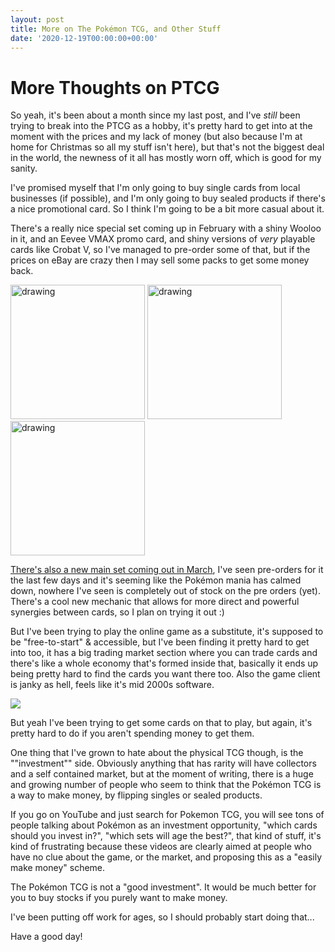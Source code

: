 ```yaml
---
layout: post
title: More on The Pokémon TCG, and Other Stuff
date: '2020-12-19T00:00:00+00:00'
---
```

# More Thoughts on PTCG

So yeah, it's been about a month since my last post, and I've *still* been trying to break into the PTCG as a hobby, it's pretty hard to get into at the moment with the prices and my lack of money (but also because I'm at home for Christmas so all my stuff isn't here), but that's not the biggest deal in the world, the newness of it all has mostly worn off, which is good for my sanity. 

I've promised myself that I'm only going to buy single cards from local businesses (if possible), and I'm only going to buy sealed products if there's a nice promotional card. So I think I'm going to be a bit more casual about it. 

There's a really nice special set coming up in February with a shiny Wooloo in it, and an Eevee VMAX promo card, and shiny versions of *very* playable cards like Crobat V, so I've managed to pre-order some of that, but if the prices on eBay are crazy then I may sell some packs to get some money back. 

<img src="https://external-content.duckduckgo.com/iu/?u=https%3A%2F%2Fserebii.net%2Fcard%2Fspromo%2F101.jpg" alt="drawing" style="width:215px;"/> <img src="https://i0.wp.com/playskapegames.com/wp-content/uploads/2020/10/ff9f71042c3dfcde46e2dd9dc0c10a91b4c9711a.jpg" alt="drawing" style="width:215px;"/> <img src="https://cdn.bulbagarden.net/upload/a/ac/EldegossVShinyStarV306.jpg" alt="drawing" style="width:215px;"/>

[There's also a new main set coming out in March](https://www.pokebeach.com/2020/12/battle-style-is-marchs-set-introduces-new-single-strike-and-rapid-strike-cards), I've seen pre-orders for it the last few days and it's seeming like the Pokémon mania has calmed down, nowhere I've seen is completely out of stock on the pre orders (yet). There's a cool new mechanic that allows for more direct and powerful synergies between cards, so I plan on trying it out :)

But I've been trying to play the online game as a substitute, it's supposed to be "free-to-start" & accessible, but I've been finding it pretty hard to get into too, it has a big trading market section where you can trade cards and there's like a whole economy that's formed inside that, basically it ends up being pretty hard to find the cards you want there too. Also the game client is janky as hell, feels like it's mid 2000s software. 

![](https://2.bp.blogspot.com/-bvWjWnft3uc/V6OaVoKrYYI/AAAAAAAAM0k/ZODcxrGea1kV2ct0VuwUseyyaH8GZ6DJQCLcB/s1600/PokemonChallenge-Friend.png)

But yeah I've been trying to get some cards on that to play, but again, it's pretty hard to do if you aren't spending money to get them. 

One thing that I've grown to hate about the physical TCG though, is the ""investment"" side. Obviously anything that has rarity will have collectors and a self contained market, but at the moment of writing, there is a huge and growing number of people who seem to think that the Pokémon TCG is a way to make money, by flipping singles or sealed products. 

If you go on YouTube and just search for Pokemon TCG, you will see tons of people talking about Pokémon as an investment opportunity, "which cards should you invest in?", "which sets will age the best?", that kind of stuff, it's kind of frustrating because these videos are clearly aimed at people who have no clue about the game, or the market, and proposing this as a "easily make money" scheme. 

The Pokémon TCG is not a "good investment". It would be much better for you to buy stocks if you purely want to make money. 

I've been putting off work for ages, so I should probably start doing that...

Have a good day! 